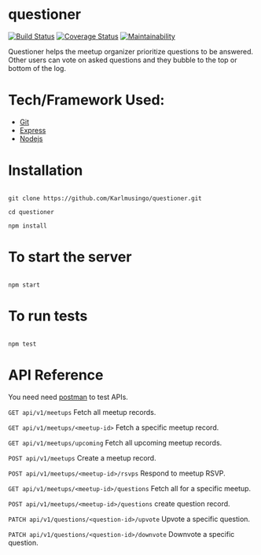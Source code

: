 # questioner

[![Build Status](https://travis-ci.com/Karlmusingo/questioner.svg?branch=develop)](https://travis-ci.com/Karlmusingo/questioner) [![Coverage Status](https://coveralls.io/repos/github/Karlmusingo/questioner/badge.svg?branch=develop)](https://coveralls.io/github/Karlmusingo/questioner?branch=develop) [![Maintainability](https://api.codeclimate.com/v1/badges/7cbcf31cc93ac10ac22f/maintainability)](https://codeclimate.com/github/Karlmusingo/questioner/maintainability)

Questioner helps the meetup organizer prioritize questions to be answered. Other users can vote on asked questions and they bubble to the top or bottom of the log.

# Tech/Framework Used:
* [Git](https://git-scm.com/downloads)
* [Express](https://expressjs.com/)
* [Nodejs](https://nodejs.org/en/)

# Installation
```

git clone https://github.com/Karlmusingo/questioner.git

cd questioner

npm install

```
# To start the server
```

npm start

```
# To run tests
```

npm test

```
# API Reference
You need need [postman](https://chrome.google.com/webstore/detail/postman/fhbjgbiflinjbdggehcddcbncdddomop//%40) to test APIs.

` GET api/v1/meetups ` Fetch all meetup records.

` GET api/v1/meetups/<meetup-id> ` Fetch a specific meetup record.

` GET api/v1/meetups/upcoming ` Fetch all upcoming meetup records.

` POST api/v1/meetups ` Create a meetup record.

` POST api/v1/meetups/<meetup-id>/rsvps ` Respond to meetup RSVP.

` GET api/v1/meetups/<meetup-id>/questions ` Fetch all for a specific meetup.

` POST api/v1/meetups/<meetup-id>/questions ` create question record.

` PATCH api/v1/questions/<question-id>/upvote ` Upvote a specific question.

` PATCH api/v1/questions/<question-id>/downvote ` Downvote a specific question.

